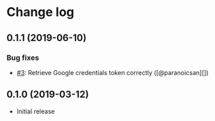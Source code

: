 # Change log

## 0.1.1 (2019-06-10)

### Bug fixes

* [#3](https://github.com/learningtapestry/lt-lcms/issues/3): Retrieve Google credentials token correctly ([@paranoicsan][])

## 0.1.0 (2019-03-12)

* Initial release

